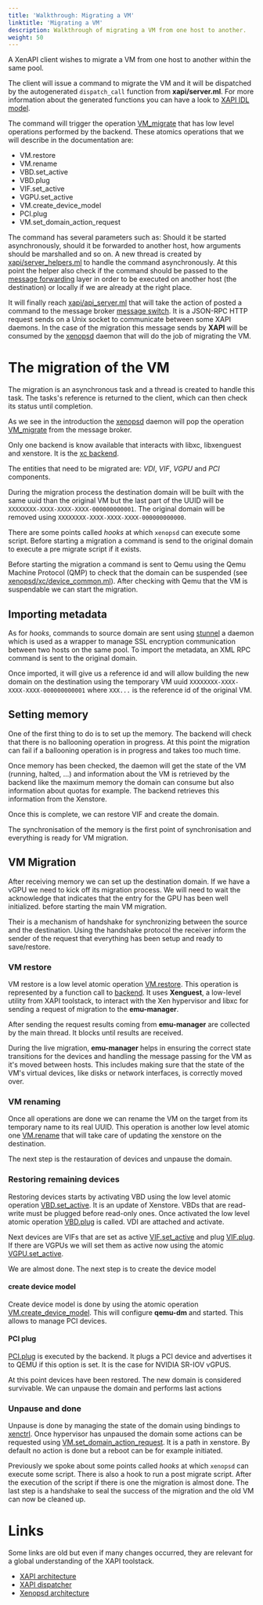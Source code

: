```yaml
---
title: 'Walkthrough: Migrating a VM'
linktitle: 'Migrating a VM'
description: Walkthrough of migrating a VM from one host to another.
weight: 50
---
```


A XenAPI client wishes to migrate a VM from one host to another within
the same pool.

The client will issue a command to migrate the VM and it will be dispatched
by the autogenerated `dispatch_call` function from **xapi/server.ml**. For
more information about the generated functions you can have a look to
[XAPI IDL model](https://github.com/xapi-project/xen-api/tree/master/ocaml/idl/ocaml_backend).

The command will trigger the operation
[VM_migrate](https://github.com/xapi-project/xen-api/blob/7ac88b90e762065c5ebb94a8ea61c61bdbf62c5c/ocaml/xenopsd/lib/xenops_server.ml#L2572)
that has low level operations performed by the backend. These atomics operations
that we will describe in the documentation are:

- VM.restore
- VM.rename
- VBD.set_active
- VBD.plug
- VIF.set_active
- VGPU.set_active
- VM.create_device_model
- PCI.plug
- VM.set_domain_action_request

The command has several parameters such as: Should it be started asynchronously,
should it be forwarded to another host, how arguments should be marshalled and
so on. A new thread is created by [xapi/server_helpers.ml](https://github.com/xapi-project/xen-api/blob/7ac88b90e762065c5ebb94a8ea61c61bdbf62c5c/ocaml/xapi/server_helpers.ml#L55)
to handle the command asynchronously. At this point the helper also check if
the command should be passed to the [message forwarding](https://github.com/xapi-project/xen-api/blob/master/ocaml/xapi/message_forwarding.ml)
layer in order to be executed on another host (the destination) or locally if
we are already at the right place.

It will finally reach [xapi/api_server.ml](https://github.com/xapi-project/xen-api/blob/7ac88b90e762065c5ebb94a8ea61c61bdbf62c5c/ocaml/xapi/api_server.ml#L242) that will take the action
of posted a command to the message broker [message switch](https://github.com/xapi-project/xen-api/tree/master/ocaml/message-switch).
It is a JSON-RPC HTTP request sends on a Unix socket to communicate between some
XAPI daemons. In the case of the migration this message sends by **XAPI** will be
consumed by the [xenopsd](https://github.com/xapi-project/xen-api/tree/master/ocaml/xenopsd)
daemon that will do the job of migrating the VM.

# The migration of the VM

The migration is an asynchronous task and a thread is created to handle this task.
The tasks's reference is returned to the client, which can then check
its status until completion.

As we see in the introduction the [xenopsd](https://github.com/xapi-project/xen-api/tree/master/ocaml/xenopsd)
daemon will pop the operation
[VM_migrate](https://github.com/xapi-project/xen-api/blob/7ac88b90e762065c5ebb94a8ea61c61bdbf62c5c/ocaml/xenopsd/lib/xenops_server.ml#L2572)
from the message broker.

Only one backend is know available that interacts with libxc, libxenguest
and xenstore. It is the [xc backend](https://github.com/xapi-project/xen-api/tree/master/ocaml/xenopsd/xc).

The entities that need to be migrated are: *VDI*, *VIF*, *VGPU* and *PCI* components.

During the migration process the destination domain will be built with the same
uuid than the original VM but the last part of the UUID will be
`XXXXXXXX-XXXX-XXXX-XXXX-000000000001`. The original domain will be removed using
`XXXXXXXX-XXXX-XXXX-XXXX-000000000000`.

There are some points called *hooks* at which `xenopsd` can execute some script.
Before starting a migration a command is send to the original domain to execute
a pre migrate script if it exists.

Before starting the migration a command is sent to Qemu using the Qemu Machine Protocol (QMP)
to check that the domain can be suspended (see [xenopsd/xc/device_common.ml](https://github.com/xapi-project/xen-api/blob/master/ocaml/xenopsd/xc/device_common.ml)).
After checking with Qemu that the VM is suspendable we can start the migration.

## Importing metadata

As for *hooks*, commands to source domain are sent using [stunnel](https://github.com/xapi-project/xen-api/tree/master/ocaml/libs/stunnel) a daemon which
is used as a wrapper to manage SSL encryption communication between two hosts on the same
pool. To import the metadata, an XML RPC command is sent to the original domain.

Once imported, it will give us a reference id and will allow building the new domain
on the destination using the temporary VM uuid `XXXXXXXX-XXXX-XXXX-XXXX-000000000001`
where `XXX...` is the reference id of the original VM.

## Setting memory

One of the first thing to do is to set up the memory. The backend will check that there
is no ballooning operation in progress. At this point the migration can fail if a
ballooning operation is in progress and takes too much time.

Once memory has been checked, the daemon will get the state of the VM (running, halted, ...) and
information about the VM is retrieved by the backend like the maximum memory the domain
can consume but also information about quotas for example.
The backend retrieves this information from the Xenstore.

Once this is complete, we can restore VIF and create the domain.

The synchronisation of the memory is the first point of synchronisation and everything
is ready for VM migration.

## VM Migration

After receiving memory we can set up the destination domain. If we have a vGPU we need to kick
off its migration process. We will need to wait the acknowledge that indicates that the entry
for the GPU has been well initialized. before starting the main VM migration.

Their is a mechanism of handshake for synchronizing between the source and the
destination. Using the handshake protocol the receiver inform the sender of the
request that everything has been setup and ready to save/restore.

### VM restore

VM restore is a low level atomic operation [VM.restore](https://github.com/xapi-project/xen-api/blob/7ac88b90e762065c5ebb94a8ea61c61bdbf62c5c/ocaml/xenopsd/xc/xenops_server_xen.ml#L2684).
This operation is represented by a function call to [backend](https://github.com/xapi-project/xen-api/blob/7ac88b90e762065c5ebb94a8ea61c61bdbf62c5c/ocaml/xenopsd/xc/domain.ml#L1540).
It uses **Xenguest**, a low-level utility from XAPI toolstack, to interact with the Xen hypervisor
and libxc for sending a request of migration to the **emu-manager**.

After sending the request results coming from **emu-manager** are collected
by the main thread. It blocks until results are received.

During the live migration, **emu-manager** helps in ensuring the correct state
transitions for the devices and handling the message passing for the VM as
it's moved between hosts. This includes making sure that the state of the
VM's virtual devices, like disks or network interfaces, is correctly moved over.

### VM renaming

Once all operations are done we can rename the VM on the target from its temporary
name to its real UUID. This operation is another low level atomic one
[VM.rename](https://github.com/xapi-project/xen-api/blob/7ac88b90e762065c5ebb94a8ea61c61bdbf62c5c/ocaml/xenopsd/xc/xenops_server_xen.ml#L1667)
that will take care of updating the xenstore on the destination.

The next step is the restauration of devices and unpause the domain.

### Restoring remaining devices

Restoring devices starts by activating VBD using the low level atomic operation
[VBD.set_active](https://github.com/xapi-project/xen-api/blob/7ac88b90e762065c5ebb94a8ea61c61bdbf62c5c/ocaml/xenopsd/xc/xenops_server_xen.ml#L3674). It is an update of Xenstore. VBDs that are read-write must
be plugged before read-only ones. Once activated the low level atomic operation
[VBD.plug](https://github.com/xapi-project/xen-api/blob/7ac88b90e762065c5ebb94a8ea61c61bdbf62c5c/ocaml/xenopsd/xc/xenops_server_xen.ml#L3721)
is called. VDI are attached and activate.

Next devices are VIFs that are set as active [VIF.set_active](https://github.com/xapi-project/xen-api/blob/7ac88b90e762065c5ebb94a8ea61c61bdbf62c5c/ocaml/xenopsd/xc/xenops_server_xen.ml#L4296) and plug [VIF.plug](https://github.com/xapi-project/xen-api/blob/7ac88b90e762065c5ebb94a8ea61c61bdbf62c5c/ocaml/xenopsd/xc/xenops_server_xen.ml#L4394).
If there are VGPUs we will set them as active now using the atomic [VGPU.set_active](https://github.com/xapi-project/xen-api/blob/7ac88b90e762065c5ebb94a8ea61c61bdbf62c5c/ocaml/xenopsd/xc/xenops_server_xen.ml#L3490).

We are almost done. The next step is to create the device model

#### create device model

Create device model is done by using the atomic operation [VM.create_device_model](https://github.com/xapi-project/xen-api/blob/7ac88b90e762065c5ebb94a8ea61c61bdbf62c5c/ocaml/xenopsd/xc/xenops_server_xen.ml#L2375). This
will configure **qemu-dm** and started. This allows to manage PCI devices.

#### PCI plug

[PCI.plug](https://github.com/xapi-project/xen-api/blob/7ac88b90e762065c5ebb94a8ea61c61bdbf62c5c/ocaml/xenopsd/xc/xenops_server_xen.ml#L3399)
is executed by the backend. It plugs a PCI device and advertises it to QEMU if this option is set. It is
the case for NVIDIA SR-IOV vGPUS.

At this point devices have been restored. The new domain is considered survivable. We can
unpause the domain and performs last actions

### Unpause and done

Unpause is done by managing the state of the domain using bindings to [xenctrl](https://xenbits.xen.org/gitweb/?p=xen.git;a=blob;f=tools/libs/ctrl/xc_domain.c;h=f2d9d14b4d9f24553fa766c5dcb289f88d684bb0;hb=HEAD#l76).
Once hypervisor has unpaused the domain some actions can be requested using [VM.set_domain_action_request](https://github.com/xapi-project/xen-api/blob/7ac88b90e762065c5ebb94a8ea61c61bdbf62c5c/ocaml/xenopsd/xc/xenops_server_xen.ml#L3172).
It is a path in xenstore. By default no action is done but a reboot can be for example
initiated.

Previously we spoke about some points called *hooks* at which `xenopsd` can execute some script. There
is also a hook to run a post migrate script. After the execution of the script if there is one
the migration is almost done. The last step is a handshake to seal the success of the migration
and the old VM can now be cleaned up.

# Links

Some links are old but even if many changes occurred, they are relevant for a global understanding
of the XAPI toolstack.

- [XAPI architecture](https://xapi-project.github.io/xapi/architecture.html)
- [XAPI dispatcher](https://wiki.xenproject.org/wiki/XAPI_Dispatch)
- [Xenopsd architecture](https://xapi-project.github.io/xenopsd/architecture.html)
